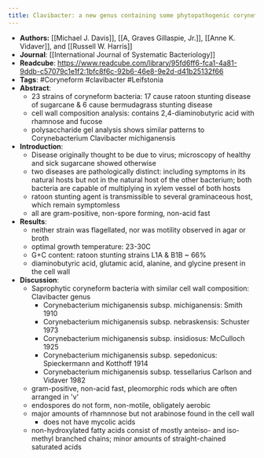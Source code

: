```yaml
---
title: Clavibacter: a new genus containing some phytopathogenic coryneform bacteria, including Clavibacter xyli subsp. xyli sp. nov., subsp. nov., and clavibacter xyli subsp. cynodontis subsp. nov., Pathogens that cause ratoon stunting disease of sugarcane and bermudagrass stunting disease
---
```


- **Authors:** [[Michael J. Davis]], [[A, Graves Gillaspie, Jr.]], [[Anne K. Vidaver]], and [[Russell W. Harris]]
- **Journal**: [[International Journal of Systematic Bacteriology]]
- **Readcube**: https://www.readcube.com/library/95fd6ff6-fca1-4a81-9ddb-c57079c1e1f2:1bfc8f6c-92b6-46e8-9e2d-d41b25132f66
- **Tags**: #Coryneform #clavibacter #Leifstonia
- **Abstract**:
	- 23 strains of coryneform bacteria: 17 cause ratoon stunting disease of sugarcane & 6 cause bermudagrass stunting disease
	- cell wall composition analysis: contains 2,4-diaminobutyric acid with rhamnose and fucose
	- polysaccharide gel analysis shows similar patterns to Corynebacterium Clavibacter michiganensis
- **Introduction**:
	- Disease originally thought to be due to virus; microscopy of healthy and sick sugarcane showed otherwise
	- two diseases are pathologically distinct: including symptoms in its natural hosts but not in the natural host of the other bacterium; both bacteria are capable of multiplying in xylem vessel of both hosts
	- ratoon stunting agent is transmissible to several graminaceous host, which remain symptomless
	- all are gram-positive, non-spore forming, non-acid fast
- **Results**:
	- neither strain was flagellated, nor was motility observed in agar or broth
	- optimal growth temperature: 23-30C
	- G+C content: ratoon stunting strains L1A & B1B ~ 66%
	- diaminobutyric acid, glutamic acid, alanine, and glycine present in the cell wall
- **Discussion**:
	- Saprophytic coryneform bacteria with similar cell wall composition: Clavibacter genus
		- Corynebacterium michiganensis subsp. michiganensis: Smith 1910
		- Corynebacterium michiganensis subsp. nebraskensis: Schuster 1973
		- Corynebacterium michiganensis subsp. insidiosus: McCulloch 1925
		- Corynebacterium michiganensis subsp. sepedonicus: Spieckermann and Kotthoff 1914
		- Corynebacterium michiganensis subsp. tessellarius Carlson and Vidaver 1982
	- gram-positive, non-acid fast, pleomorphic rods which are often arranged in 'v'
	- endospores do not form, non-motile, obligately aerobic
	- major amounts of rhamnnose but not arabinose found in the cell wall
		- does not have mycolic acids
	- non-hydroxylated fatty acids consist of mostly anteiso- and iso-methyl branched chains; minor amounts of straight-chained saturated acids